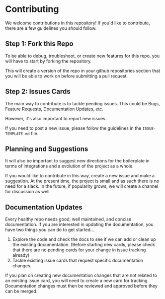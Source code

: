 # Contributing

We welcome contributions in this repository! If you'd like to contribute, there are a few guidelines you should follow.

## Step 1: Fork this Repo

To be able to debug, troubleshoot, or create new features for this repo, you will have to start by forking the repository.

This will create a version of the repo in your github repositories section that you will be able to work on before submitting a pull request.

## Step 2: Issues Cards

The main way to contribute is to tackle pending issues. This could be Bugs, Feature Requests, Documentation Updates, etc.

However, it's also important to report new issues.

If you need to post a new issue, please follow the guidelines in the `ISSUE-TEMPLATE.md` file.

## Planning and Suggestions

It will also be important to suggest new directions for the boilerplate in terms of integrations and a evolution of the project as a whole.

If you would like to contribute in this way, create a new issue and make a suggestion. At the present time, the project is small and as such there is no need for a slack. In the future, if popularity grows, we will create a channel for discussion as well.

## Documentation Updates

Every healthy repo needs good, well maintained, and concise documentation. If you are interested in updating the documentation, you have two things you can do to get started...

1. Explore the code and check the docs to see if we can add or clean up the existing documentation. (Before starting new cards, please check that there are no pending cards for your change in issue tracking already)
2. Tackle existing issue cards that request specific documentation changes.

If you plan on creating new documentation changes that are not related to an existing issue card, you will need to create a new card for tracking. Documentation changes must then be reviewed and approved before they can be merged.
